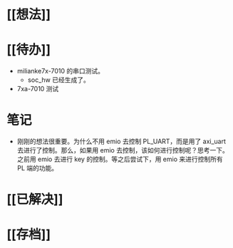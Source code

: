 # [[想法]]

# [[待办]]
- milianke7x-7010 的串口测试。
	- soc_hw 已经生成了。
- 7xa-7010 测试
# 笔记
- 刚刚的想法很重要。为什么不用 emio 去控制 PL_UART，而是用了 axi_uart 去进行了控制。那么，如果用 emio 去控制，该如何进行控制呢？思考一下。之前用 emio 去进行 key 的控制。等之后尝试下，用 emio 来进行控制所有 PL 端的功能。
# [[已解决]]

# [[存档]]